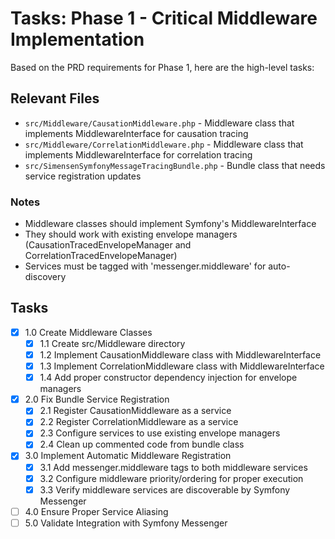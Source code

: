 # Tasks: Phase 1 - Critical Middleware Implementation

Based on the PRD requirements for Phase 1, here are the high-level tasks:

## Relevant Files

- `src/Middleware/CausationMiddleware.php` - Middleware class that implements MiddlewareInterface for causation tracing
- `src/Middleware/CorrelationMiddleware.php` - Middleware class that implements MiddlewareInterface for correlation tracing
- `src/SimensenSymfonyMessageTracingBundle.php` - Bundle class that needs service registration updates

### Notes

- Middleware classes should implement Symfony's MiddlewareInterface
- They should work with existing envelope managers (CausationTracedEnvelopeManager and CorrelationTracedEnvelopeManager)
- Services must be tagged with 'messenger.middleware' for auto-discovery

## Tasks

- [x] 1.0 Create Middleware Classes
  - [x] 1.1 Create src/Middleware directory
  - [x] 1.2 Implement CausationMiddleware class with MiddlewareInterface
  - [x] 1.3 Implement CorrelationMiddleware class with MiddlewareInterface
  - [x] 1.4 Add proper constructor dependency injection for envelope managers
- [x] 2.0 Fix Bundle Service Registration
  - [x] 2.1 Register CausationMiddleware as a service
  - [x] 2.2 Register CorrelationMiddleware as a service  
  - [x] 2.3 Configure services to use existing envelope managers
  - [x] 2.4 Clean up commented code from bundle class
- [x] 3.0 Implement Automatic Middleware Registration
  - [x] 3.1 Add messenger.middleware tags to both middleware services
  - [x] 3.2 Configure middleware priority/ordering for proper execution
  - [x] 3.3 Verify middleware services are discoverable by Symfony Messenger
- [ ] 4.0 Ensure Proper Service Aliasing
- [ ] 5.0 Validate Integration with Symfony Messenger